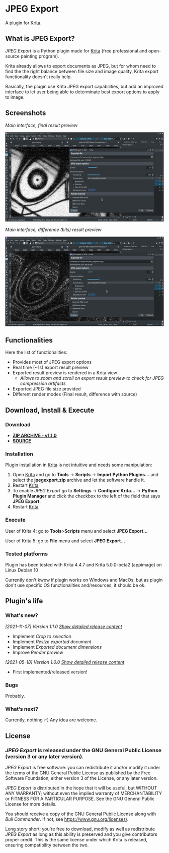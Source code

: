 # JPEG Export

A plugin for [Krita](https://krita.org).


## What is JPEG Export?
*JPEG Export* is a Python plugin made for [Krita](https://krita.org) (free professional and open-source painting program).


Krita already allows to export documents as JPEG, but for whom need to find the the right balance between file size and image quality, Krita export functionality doesn't really help.

Basically, the plugin use Krita JPEG export capabilities, but add an improved interface to let user being able to determinate best export options to apply to image.


## Screenshots

*Main interface, final result preview*

![Main interface](https://github.com/Grum999/JPEGExport/raw/main/screenshots/main-final.jpeg)

*Main interface, difference (bits) result preview*

![Main interface](https://github.com/Grum999/JPEGExport/raw/main/screenshots/main-diff.jpeg)


## Functionalities

Here the list of functionalities:
- Provides most of JPEG export options
- Real time (~1s) export result preview
- Exported result preview is rendered in a Krita view
  - *Allows to zoom and scroll on export result preview to check for JPEG compression artifacts*
- Exported JPEG file size provided
- Different render modes (Final result, difference with source)


## Download, Install & Execute

### Download
+ **[ZIP ARCHIVE - v1.1.0](https://github.com/Grum999/JPEGExport/releases/download/1.1.0/jpegexport.zip)**
+ **[SOURCE](https://github.com/Grum999/JPEGExport)**


### Installation

Plugin installation in [Krita](https://krita.org) is not intuitive and needs some manipulation:

1. Open [Krita](https://krita.org) and go to **Tools** -> **Scripts** -> **Import Python Plugins...** and select the **jpegexport.zip** archive and let the software handle it.
2. Restart [Krita](https://krita.org)
3. To enable *JPEG Export* go to **Settings** -> **Configure Krita...** -> **Python Plugin Manager** and click the checkbox to the left of the field that says **JPEG Export**.
4. Restart [Krita](https://krita.org)


### Execute

User of Krita 4: go to **Tools**>**Scripts** menu and select **JPEG Export...**

User of Krita 5: go to **File** menu and select **JPEG Export...**


### Tested platforms

Plugin has been tested with Krita 4.4.7 and Krita 5.0.0-beta2 (appimage) on Linux Debian 10

Currently don't kwow if plugin works on Windows and MacOs, but as plugin don't use specific OS functionalities and/resources, it should be ok.



## Plugin's life

### What's new?

_[2021-11-07] Version 1.1.0_ *[Show detailed release content](https://github.com/Grum999/JPEGExport/blob/main/releases-notes/RELEASE-1.1.0.md)*
- Implement *Crop to selection*
- Implement *Resize exported document*
- Implement *Exported document dimensions*
- Improve *Render preview*

_[2021-05-18] Version 1.0.0_ *[Show detailed release content](https://github.com/Grum999/JPEGExport/blob/main/releases-notes/RELEASE-1.0.0.md)*
- First implemented/released version!



### Bugs

Probably.



### What’s next?

Currently, nothing :-)
Any idea are welcome.


## License

### *JPEG Export* is released under the GNU General Public License (version 3 or any later version).

*JPEG Export* is free software: you can redistribute it and/or modify it under the terms of the GNU General Public License as published by the Free Software Foundation, either version 3 of the License, or any later version.

*JPEG Export* is distributed in the hope that it will be useful, but WITHOUT ANY WARRANTY; without even the implied warranty of MERCHANTABILITY or FITNESS FOR A PARTICULAR PURPOSE. See the GNU General Public License for more details.

You should receive a copy of the GNU General Public License along with *Buli Commander*. If not, see <https://www.gnu.org/licenses/>.


Long story short: you're free to download, modify as well as redistribute *JPEG Export* as long as this ability is preserved and you give contributors proper credit. This is the same license under which Krita is released, ensuring compatibility between the two.
